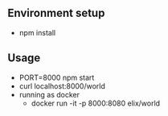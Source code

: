 ## Environment setup
   * npm install

## Usage
   * PORT=8000 npm start
   * curl localhost:8000/world
   * running as docker
      * docker run -it -p 8000:8080 elix/world
